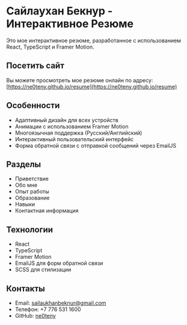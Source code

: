 # Сайлаухан Бекнур - Интерактивное Резюме

Это мое интерактивное резюме, разработанное с использованием React, TypeScript и Framer Motion.

## Посетить сайт

Вы можете просмотреть мое резюме онлайн по адресу: [https://ne0teny.github.io/resume](https://ne0teny.github.io/resume)

## Особенности

- Адаптивный дизайн для всех устройств
- Анимации с использованием Framer Motion
- Многоязычная поддержка (Русский/Английский)
- Интерактивный пользовательский интерфейс
- Форма обратной связи с отправкой сообщений через EmailJS

## Разделы

- Приветствие
- Обо мне
- Опыт работы
- Образование
- Навыки
- Контактная информация

## Технологии

- React
- TypeScript
- Framer Motion
- EmailJS для форм обратной связи
- SCSS для стилизации

## Контакты

- Email: sailaukhanbeknur@gmail.com
- Телефон: +7 776 531 1600
- GitHub: [ne0teny](https://github.com/ne0teny)
